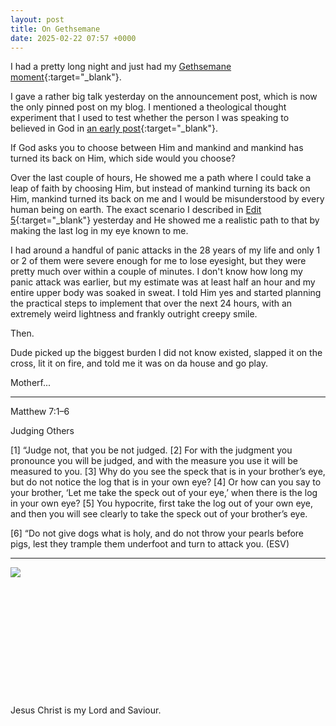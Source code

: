 ```yaml
---
layout: post
title: On Gethsemane
date: 2025-02-22 07:57 +0000
---
```


I had a pretty long night and just had my [Gethsemane moment](https://www.esv.org/Matthew+26:36/){:target="_blank"}.

I gave a rather big talk yesterday on the announcement post, which is now the only pinned post on my blog. I mentioned a theological thought experiment that I used to test whether the person I was speaking to believed in God in [an early post](../on-choosing-sides/){:target="_blank"}.

If God asks you to choose between Him and mankind and mankind has turned its back on Him, which side would you choose?

Over the last couple of hours, He showed me a path where I could take a leap of faith by choosing Him, but instead of mankind turning its back on Him, mankind turned its back on me and I would be misunderstood by every human being on earth. The exact scenario I described in [Edit 5](../on-great-tribulation/#edit-5){:target="_blank"} yesterday and He showed me a realistic path to that by making the last log in my eye known to me.

I had around a handful of panic attacks in the 28 years of my life and only 1 or 2 of them were severe enough for me to lose eyesight, but they were pretty much over within a couple of minutes. I don't know how long my panic attack was earlier, but my estimate was at least half an hour and my entire upper body was soaked in sweat. I told Him yes and started planning the practical steps to implement that over the next 24 hours, with an extremely weird lightness and frankly outright creepy smile.

Then.

Dude picked up the biggest burden I did not know existed, slapped it on the cross, lit it on fire, and told me it was on da house and go play.

Motherf...

---

Matthew 7:1–6

Judging Others

[1] “Judge not, that you be not judged. [2] For with the judgment you pronounce you will be judged, and with the measure you use it will be measured to you. [3] Why do you see the speck that is in your brother’s eye, but do not notice the log that is in your own eye? [4] Or how can you say to your brother, ‘Let me take the speck out of your eye,’ when there is the log in your own eye? [5] You hypocrite, first take the log out of your own eye, and then you will see clearly to take the speck out of your brother’s eye.

[6] “Do not give dogs what is holy, and do not throw your pearls before pigs, lest they trample them underfoot and turn to attack you. (ESV)

---

![](/xpnDGthytwZv6bCSyg.jpg)
<br>
<br>
<br>
<br>
<br>
<br>
<br>
<br>
<br>
<br>
<br>
<br>
<br>
Jesus Christ is my Lord and Saviour.